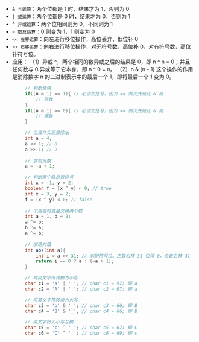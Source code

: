 

* ``& 与运算``：两个位都是 1 时，结果才为 1，否则为 0
* ``| 或运算``：两个位都是 0 时，结果才为 0，否则为 1
* ``^ 异或运算``：两个位相同则为 0，不同则为 1
* ``~ 取反运算``：0 则变为 1，1 则变为 0
* ``<< 左移运算``：向左进行移位操作，高位丢弃，低位补 0
* ``>> 右移运算``：向右进行移位操作，对无符号数，高位补 0，对有符号数，高位补符号位。
* 应用：
（1）异或 ^，两个相同的数异或之后的结果是 0，即 n ^ n = 0；并且任何数与 0 异或等于它本身，即 n ^ 0 = n。
（2）n & (n - 1)  这个操作的作用是消除数字 n 的二进制表示中的最后一个 1，即将最后一个 1 变为 0。
```java
        // 判断奇偶
        if((n & 1) == 1){ // 必须加括号，因为 == 的优先级比 & 高
            // 奇数
        }
        if((n & 1) == 0){ // 必须加括号，因为 == 的优先级比 & 高
            // 偶数
        }

        // 位操作实现乘除法
        int a = 4;
        a << 1; // 8
        a >> 1; // 2
        
        // 求相反数
        a = ~a + 1;

        // 判断两个数是否异号
        int x = -1, y = 2;
        boolean f = (x ^ y) < 0; // true          
        int x = 3, y = 2;
        f = (x ^ y) < 0; // false
        
        // 不用临时变量交换两个数
        int a = 1, b = 2;
        a ^= b;
        b ^= a;
        a ^= b;
        
        // 求绝对值
        int abs(int a){
            int i = a >> 31; // 判断符号位。正数右移 31 位得 0，负数右移 31 位得 -1
            return i == 0 ? a : (~a + 1);
        }

        // 将英文字符转换为小写
        char c1 = 'a' | ' '; // char c1 = 97; 即 a
        char c2 = 'A' | ' '; // char c2 = 97; 即 a

        // 将英文字符转换为大写
        char c3 = 'b' & '_'; // char c3 = 66; 即 B
        char c4 = 'B' & '_'; // char c4 = 66; 即 B

        // 英文字符大小写互换
        char c5 = 'c' ^ ' '; // char c5 = 67; 即 C
        char c6 = 'C' ^ ' '; // char c6 = 99; 即 c
```